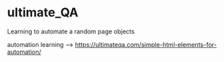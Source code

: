 # ultimate_QA

Learning to automate a random page objects

 automation learning --> https://ultimateqa.com/simple-html-elements-for-automation/
